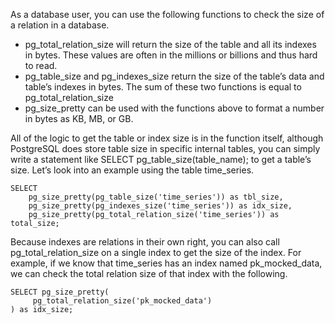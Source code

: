 As a database user, you can use the following functions to check the size of a relation in a database.

- pg_total_relation_size will return the size of the table and all its indexes in bytes. These values are often in the millions or billions and thus hard to read.
- pg_table_size and pg_indexes_size return the size of the table’s data and table’s indexes in bytes. The sum of these two functions is equal to pg_total_relation_size
- pg_size_pretty can be used with the functions above to format a number in bytes as KB, MB, or GB.

All of the logic to get the table or index size is in the function itself, although PostgreSQL does store table size in specific internal tables, you can simply write a statement like SELECT pg_table_size(table_name); to get a table’s size. Let’s look into an example using the table time_series.

```
SELECT
    pg_size_pretty(pg_table_size('time_series')) as tbl_size,
    pg_size_pretty(pg_indexes_size('time_series')) as idx_size,
    pg_size_pretty(pg_total_relation_size('time_series')) as total_size;
```

Because indexes are relations in their own right, you can also call pg_total_relation_size on a single index to get the size of the index. For example, if we know that time_series has an index named pk_mocked_data, we can check the total relation size of that index with the following.

```
SELECT pg_size_pretty(
     pg_total_relation_size('pk_mocked_data')
) as idx_size;
```

